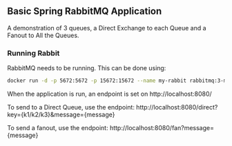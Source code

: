 ## Basic Spring RabbitMQ Application

A demonstration of 3 queues, a Direct Exchange to each Queue and a Fanout to All the Queues.

### Running Rabbit
RabbitMQ needs to be running.
This can be done using:
```bash
docker run -d -p 5672:5672 -p 15672:15672 --name my-rabbit rabbitmq:3-management
```

When the application is run, an endpoint is set on http://localhost:8080/

To send to a Direct Queue, use the endpoint:
http://localhost:8080/direct?key={k1/k2/k3}&message={message}

To send a fanout, use the endpoint:
http://localhost:8080/fan?message={message}